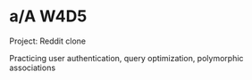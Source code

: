 # a/A W4D5

Project: Reddit clone

Practicing user authentication, query optimization, polymorphic associations
